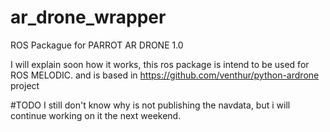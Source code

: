 # ar_drone_wrapper
ROS Packague for PARROT AR DRONE 1.0

I will explain soon how it works,
this ros package is intend to be used for ROS MELODIC. and is based in https://github.com/venthur/python-ardrone project

#TODO I still don't know why is not publishing the navdata, but i will continue
working on it the next weekend.
